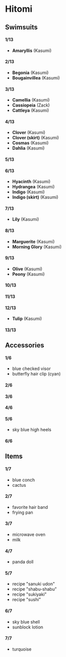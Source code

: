 # Hitomi

## Swimsuits

#### 1/13
- **Amaryllis** (Kasumi)

#### 2/13
- **Begonia** (Kasumi)
- **Bougainvillea** (Kasumi)

#### 3/13
- **Camellia** (Kasumi)
- **Cassiopeia** (Zack)
- **Cattleya** (Kasumi)

#### 4/13
- **Clover** (Kasumi)
- **Clover (skirt)** (Kasumi)
- **Cosmas** (Kasumi)
- **Dahlia** (Kasumi)

#### 5/13

#### 6/13
- **Hyacinth** (Kasumi)
- **Hydrangea** (Kasumi)
- **Indigo** (Kasumi)
- **Indigo (skirt)** (Kasumi)

#### 7/13
- **Lily** (Kasumi)

#### 8/13
- **Marguerite** (Kasumi)
- **Morning Glory** (Kasumi)

#### 9/13
- **Olive** (Kasumi)
- **Peony** (Kasumi)

#### 10/13

#### 11/13

#### 12/13
- **Tulip** (Kasumi)

#### 13/13

## Accessories

#### 1/6
- blue checked visor
- butterfly hair clip (cyan)

#### 2/6

#### 3/6

#### 4/6

#### 5/6
- sky blue high heels

#### 6/6

## Items

#### 1/7
- blue conch
- cactus

#### 2/7
- favorite hair band
- frying pan

#### 3/7
- microwave oven
- milk

#### 4/7
- panda doll

#### 5/7
- recipe "sanuki udon"
- recipe "shabu-shabu"
- recipe "sukiyaki"
- recipe "sushi"

#### 6/7
- sky blue shell
- sunblock lotion

#### 7/7
- turquoise
